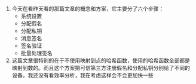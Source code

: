 1. 今天在看昨天看的那篇文章的概念和方案，它主要分了六个步骤：
   * 系统设置
   * 分配假名
   * 分配私钥
   * 消息签名
   * 签名验证
   * 批量处理签名
2. 这篇文章很特别的在于不使用映射到点的哈希函数，使用的哈希函数全部都是映射到数的。而且这个方案把可信第三方注册假名和分配私钥分别给了不同的设备。我还没有看效率分析，我在考虑这样会不会更加快一些